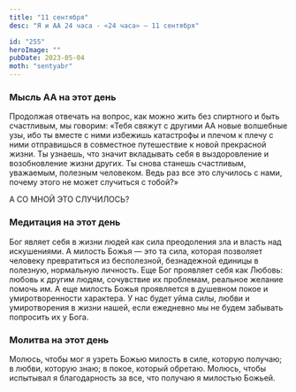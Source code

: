 ```yaml
---
title: "11 сентября"
desc: "Я и АА 24 часа - «24 часа» — 11 сентября"

id: "255"
heroImage: ""
pubDate: 2023-05-04
moth: "sentyabr"
---
```


### Мысль АА на этот день

Продолжая отвечать на вопрос, как можно жить без спиртного и быть счастливым,
мы говорим: «Тебя свяжут с другими АА новые волшебные узы, ибо ты вместе с
ними избежишь катастрофы и плечом к плечу с ними отправишься в совместное
путешествие к новой прекрасной жизни. Ты узнаешь, что значит вкладывать себя в
выздоровление и возобновление жизни других. Ты снова станешь счастливым,
уважаемым, полезным человеком. Ведь раз все это случилось с нами, почему этого
не может случиться с тобой?»

А СО МНОЙ ЭТО СЛУЧИЛОСЬ?

### Медитация на этот день

Бог являет себя в жизни людей как сила преодоления зла и власть над
искушениями. А милость Божья — это та сила, которая позволяет человеку
превратиться из бесполезной, безнадежной единицы в полезную, нормальную
личность. Еще Бог проявляет себя как Любовь: любовь к другим людям, сочувствие
их проблемам, реальное желание помочь им. А еще милость Божья проявляется в
душевном покое и умиротворенности характера. У нас будет уйма силы, любви и
умиротворения в жизни нашей, если ежедневно мы не будем забывать попросить их
у Бога.

### Молитва на этот день

Молюсь, чтобы мог я узреть Божью милость в силе, которую получаю; в любви,
которую знаю; в покое, который обретаю. Молюсь, чтобы испытывал я
благодарность за все, что получаю я милостью Божьей.
